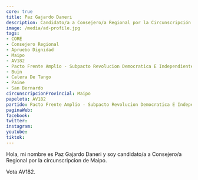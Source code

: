 ```yaml
---
core: true
title: Paz Gajardo Daneri
description: Candidato/a a Consejero/a Regional por la Circunscripción de Maipo
image: /media/ad-profile.jpg
tags:
- CORE
- Consejero Regional
- Apruebo Dignidad
- Maipo
- AV182
- Pacto Frente Amplio - Subpacto Revolucion Democratica E Independientes - Revolucion Democratica
- Buin
- Calera De Tango
- Paine
- San Bernardo
circunscripcionProvincial: Maipo
papeleta: AV182
partido: Pacto Frente Amplio - Subpacto Revolucion Democratica E Independientes - Revolucion Democratica
paginaWeb:
facebook:
twitter:
instagram:
youtube:
tiktok:
---
```

Hola, mi nombre es Paz Gajardo Daneri y soy candidato/a a Consejero/a Regional por la circunscripcion de Maipo.

Vota AV182.
